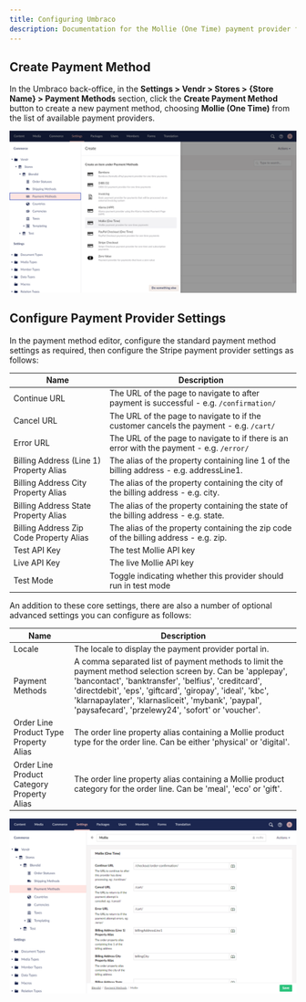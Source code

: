 ```yaml
---
title: Configuring Umbraco
description: Documentation for the Mollie (One Time) payment provider for Vendr, the eCommerce solution for Umbraco v8+
---
```


## Create Payment Method

In the Umbraco back-office, in the **Settings > Vendr > Stores > {Store Name} > Payment Methods** section, click the **Create Payment Method** button to create a new payment method, choosing **Mollie (One Time)** from the list of available payment providers.

![Create Payment Method](/media/screenshots/mollie/umbraco_create_payment_method.png)

## Configure Payment Provider Settings

In the payment method editor, configure the standard payment method settings as required, then configure the Stripe payment provider settings as follows:

| Name | Description |
| ---- | ----------- |
| Continue URL | The URL of the page to navigate to after payment is successful - e.g. `/confirmation/` |
| Cancel URL | The URL of the page to navigate to if the customer cancels the payment - e.g. `/cart/` |
| Error URL | The URL of the page to navigate to if there is an error with the payment - e.g. `/error/` |
| Billing Address (Line 1) Property Alias | The alias of the property containing line 1 of the billing address - e.g. addressLine1. |
| Billing Address City Property Alias | The alias of the property containing the city of the billing address - e.g. city. |
| Billing Address State Property Alias | The alias of the property containing the state of the billing address - e.g. state. |
| Billing Address Zip Code Property Alias | The alias of the property containing the zip code of the billing address - e.g. zip. |
| Test API Key | The test Mollie API key |
| Live API Key | The live Mollie API key |
| Test Mode | Toggle indicating whether this provider should run in test mode |

An addition to these core settings, there are also a number of optional advanced settings you can configure as follows:

| Name | Description |
| ---- | ----------- |
| Locale | The locale to display the payment provider portal in. |
| Payment Methods | A comma separated list of payment methods to limit the payment method selection screen by. Can be 'applepay', 'bancontact', 'banktransfer', 'belfius', 'creditcard', 'directdebit', 'eps', 'giftcard', 'giropay', 'ideal', 'kbc', 'klarnapaylater', 'klarnasliceit', 'mybank', 'paypal', 'paysafecard', 'przelewy24', 'sofort' or 'voucher'. |
| Order Line Product Type Property Alias | The order line property alias containing a Mollie product type for the order line. Can be either 'physical' or 'digital'. |
| Order Line Product Category Property Alias | The order line property alias containing a Mollie product category for the order line. Can be 'meal', 'eco' or 'gift'. |

![Create Payment Provider Settings](/media/screenshots/mollie/umbraco_configure_mollie_settings.png)
